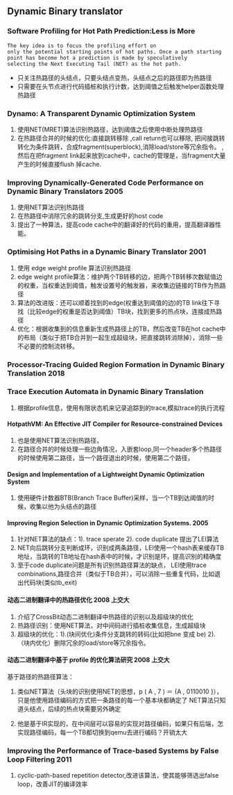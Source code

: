 ## Dynamic Binary translator

### Software Profiling for Hot Path Prediction:Less is More

```
The key idea is to focus the profiling effort on
only the potential starting points of hot paths. Once a path starting
point has become hot a prediction is made by speculatively
selecting the Next Executing Tail (NET) as the hot path.
```
* 只关注热路径的头结点，只要头结点变热，头结点之后的路径即为热路径
* 只需要在头节点进行代码插桩和执行计数，达到阈值之后触发helper函数处理热路径


### Dynamo: A Transparent Dynamic Optimization System
1. 使用NET(MRET)算法识别热路径，达到阈值之后使用中断处理热路径
2. 在热路径合并的时候的优化:直接跳转移除 ,call return也可以移除, 把间接跳转转化为条件跳转，合成fragment(superblock),消除load/store等冗余指令。
,然后在把fragment link起来放到cache中，cache的管理是，当fragment大量产生的时候直接flush  掉cache.

### Improving Dynamically-Generated Code Performance on Dynamic Binary Translators 2005
1. 使用NET算法识别热路径
2. 在热路径中消除冗余的跳转分支,生成更好的host code
3. 提出了一种算法，提高code cache中的翻译好的代码的重用，提高翻译器性能。

### Optimising Hot Paths in a Dynamic Binary Translator 2001
1. 使用 edge weight profile 算法识别热路径
2. edge weight profile算法：维护两个TB转移的边，把两个TB转移次数赋值边的权重，当权重达到阈值，触发设置号的触发器，来收集边链接的TB作为热路径
3. 算法的改进版：还可以顺着找到的edge(权重达到阈值的边)的TB link往下寻找（比较edge的权重是否达到阈值）TB块，找到更多的热点块，连接成热路径
4. 优化：根据收集到的信息重新生成热路径上的TB，然后改变TB在hot cache中的布局（类似于把TB合并到一起生成超级块，把直接跳转消除掉），消除一些不必要的控制流转移。

### Processor-Tracing Guided Region Formation in Dynamic Binary Translation 2018



### Trace Execution Automata in Dynamic Binary Translation
1. 根据profile信息，使用有限状态机来记录追踪到的trace,模拟trace的执行流程


#### HotpathVM: An Effective JIT Compiler for Resource-constrained Devices
1. 也是使用NET算法识别热路径，
2. 在路径合并的时候处理一些边角情况，入嵌套loop,同一个header多个热路径的时候使用第二路径，当一个路径退出的时候，使用第二个路径，


#### Design and Implementation of a Lightweight Dynamic Optimization System
1. 使用硬件计数器BTB(Branch Trace Buffer)采样，当一个TB到达阈值的时候，收集以他为头结点的路径


#### Improving Region Selection in Dynamic Optimization Systems. 2005
1. 针对NET算法的缺点：1). trace sperate   2). code duplicate 提出了LEI算法
2. NET向后跳转分支判断成环，识别成两条路径，LEI使用一个hash表来缓存TB地址，当跳转的TB地址在hash表中的时候，才识别是环，提高识别的精确度
3. 至于code duplicate问题是所有识别热路径算法的缺点， LEI使用trace combinations,路径合并（类似于TB合并），可以消除一些重复代码，比如退出代码块(类似tb_exit)



#### 动态二进制翻译中的热路径优化 2008 上交大
1. 介绍了CrossBit动态二进制翻译中热路径的识别以及超级块的优化
2. 热路径识别：使用NET算法，对中间码进行插桩收集信息，生成超级块
3. 超级块的优化：1).(块间优化)条件分支跳转的转码(比如把bne 变成 be)  2).（块内优化）删除冗余的load/store等冗余指令。

#### 动态二进制翻译中基于 profile 的优化算法研究 2008 上交大
基于路径的热路径算法：
1. 类似NET算法（头块的识别使用NET的思想，p ( A , 7 ) ＝ {A , 0110010 }），只是他使用路径编码的方式把一条路径的每一个基本块都确定了
NET算法只知道头结点，后续的热点块需要另外确定

2. 他是基于IR实现的，在中间层可以容易的实现对路径编码，如果只有后端，怎实现路径编码，每一个TB都切换到qemu去进行编码？开销太大


### Improving the Performance of Trace-based Systems by False Loop Filtering 2011
1. cyclic-path-based repetition detector,改进该算法，使其能够筛选出false loop，改善JIT的编译效率
